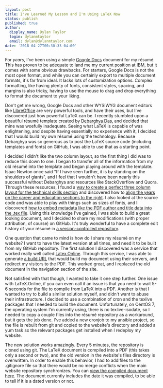 ```yaml
---
layout: post
title: I've Learned My Lesson and I'm Using LaTeX Now
status: publish
published: true
author:
  display_name: Dylan Taylor
  login: dylanmtaylor
  email: dylan@dylanmtaylor.com
date: '2018-04-27T00:30:33-04:00'
---
```


For _years_, I've been using a simple [Google Docs](https://www.google.com/docs/about/) document for my résumé. This has proven to be adequate to land me my current position at IBM, but it comes with some obvious drawbacks. For starters, Google Docs is not the most open format, and while you can certainly export to multiple document formats, it's far from ideal. It lacks lots of customization options. Complex formatting, like having plenty of fonts, consistent styles, spacing, and margins is also tricky, having to use the mouse to drag and drop everything to format the document to your liking.

Don't get me wrong, Google Docs and other WYSIWYG document editors like [LibreOffice](https://www.libreoffice.org/) are very powerful tools, and have their uses, but I've discovered just how powerful LaTeX can be. I recently stumbled upon a beautiful résumé template created by [Debarghya Das](https://github.com/deedy/Deedy-Resume), and decided that mine was woefully inadequate. Seeing what LaTeX is capable of was enlightening, and despite having essentially no experience with it, I decided that I would build my own résumé using the technology. Because Debarghya was so generous as to post the LaTeX source code (including templates and fonts) on GitHub, I was able to use that as a starting point.

I decided I didn't like the two column layout, so the first thing I did was to reduce this down to one. I began to transfer all of the information from my old résumé into the template and began playing around with the template. Isaac Newton once said "If I have seen further, it is by standing on the shoulders of giants", and I feel that I wouldn't have been nearly this successful without Debarghya and resources like StackOverflow and Quora. Through these resources, I found a [way to create a perfect three column layout for the technical skills section](https://tex.stackexchange.com/a/263639) and discovered how to [align the years on the career and education sections to the right](http://timmurphy.org/2011/04/24/latex-align-right-or-left/). I also looked at the source code and was able to play with things such as sizes of fonts, and I discovered [how to embed metadata like the PDF author and title data into the .tex file](https://tex.stackexchange.com/posts/17254/revisions). Using this knowledge I've gained, I was able to build a great looking document, and I decided to share my modifications (with proper attribution, of course) on GitHub. It's truly wonderful to have a complete edit history of your résumé in [a version-controlled repository](https://github.com/dylanmtaylor/Dylan-Resume).

One question that came to mind is how do I share my résumé on my website? I want to have the latest version at all times, and need it to be built from my GitHub repository. The first solution I discovered was a service that worked really well called [Latex.Online](http://latexonline.cc). Through this service, I was able to generate [a build URL](https://latexonline.cc/compile?git=https%3A%2F%2Fgithub.com%2Fdylanmtaylor%2FDylan-Resume&target=dylan-resume.tex&command=xelatex) that would build my document using their servers, and redirect my visitors to the PDF. This worked great, and I replaced the old document in the navigation section of the site.

Not satisfied with that though, I wanted to take it one step further. One issue with LaTeX.Online, if you can even call it an issue is that you need to wait 5-6 seconds for the file to compile from LaTeX into a PDF. Another is that I wanted to try to build a similar solution myself, and didn't want to abuse their infrastructure. I decided to use a combination of cron and the texlive packages that I needed to build the document. Unfortunately, on CentOS 7, the operating system I'm currently using, there is no texlive-isodate, so I needed to copy a couple files into the résumé repository as a workaround, but it gets the job done. I've added a new cronjob to my ansible project, so the file is rebuilt from git and copied to the website's directory and added a yum task so the relevant packages get installed when I redeploy my website.

The new solution works amazingly. Every 5 minutes, the repository is cloned using git. The LaTeX document is compiled into a PDF (this takes only a second or two), and the old version in the website's files directory is overwritten. In order to enable this behavior, I had to add files to the .gitignore file so that there would be no merge conflicts when the main website repository synchronizes. You can [view the compiled document here](https://dylanmtaylor.com/files/dylan-resume.pdf). The document currently includes the date it was compiled, to be able to tell if it is a dated version or not.
